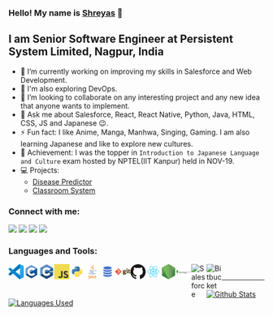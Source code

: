 ### Hello! My name is [Shreyas](https://shreyasbarve.github.io/) 👋

## I am Senior Software Engineer at Persistent System Limited, Nagpur, India

- 🔭 I’m currently working on improving my skills in Salesforce and Web Development.
- 🏫 I'm also exploring DevOps.
- 👯 I’m looking to collaborate on any interesting project and any new idea that anyone wants to implement.
- 💬 Ask me about Salesforce, React, React Native, Python, Java, HTML, CSS, JS and Japanese 😉.
- ⚡ Fun fact: I like Anime, Manga, Manhwa, Singing, Gaming. I am also learning Japanese and like to explore new cultures.
- 🥇 Achievement: I was the topper in `Introduction to Japanese Language and Culture` exam hosted by NPTEL(IIT Kanpur) held in NOV-19.
- 💻 Projects:
  - [Disease Predictor](https://diseasepredictor.netlify.app//)
  - [Classroom System](https://learnzillaedu.netlify.app/)

### Connect with me:

<a href="https://shreyasbarve.github.io/"><img src="https://img.shields.io/badge/WEBSITE-%230077B5.svg?&style=for-the-badge&color=blueviolet&logo=aiohttp&logoColor=white" height=30></a>
<a href="https://www.linkedin.com/in/shreyasbarve13"><img src="https://img.shields.io/badge/LINKEDIN-%230077B5.svg?&style=for-the-badge&color=blue&logo=linkedin&logoColor=white" height=30></a>
<a href="https://github.com/shreyasbarve"><img src="https://img.shields.io/badge/GITHUB-%230077B5.svg?&style=for-the-badge&color=black&logo=github&logoColor=white" height=30></a>
<a href="https://www.salesforce.com/trailblazer/shreyasbarve"><img src="https://img.shields.io/badge/TRAILHEAD-%230077B5.svg?&style=for-the-badge&color=blue&logo=Salesforce&logoColor=white" height=30></a>
<br />

### Languages and Tools:

<img align="left" alt="Visual Studio Code" width="30px" src="https://raw.githubusercontent.com/github/explore/80688e429a7d4ef2fca1e82350fe8e3517d3494d/topics/visual-studio-code/visual-studio-code.png" />
<img align="left" alt="C" width="30px" src="https://raw.githubusercontent.com/github/explore/80688e429a7d4ef2fca1e82350fe8e3517d3494d/topics/c/c.png" />
<img align="left" alt="C++" width="30px" src="https://raw.githubusercontent.com/github/explore/80688e429a7d4ef2fca1e82350fe8e3517d3494d/topics/cpp/cpp.png" />
<img align="left" alt="JavaScript" width="30px" src="https://raw.githubusercontent.com/github/explore/80688e429a7d4ef2fca1e82350fe8e3517d3494d/topics/javascript/javascript.png" />
<img align="left" alt="Python" width="30px" src="https://raw.githubusercontent.com/github/explore/80688e429a7d4ef2fca1e82350fe8e3517d3494d/topics/python/python.png" />
<img align="left" alt="Java" width="30px" src="https://raw.githubusercontent.com/github/explore/80688e429a7d4ef2fca1e82350fe8e3517d3494d/topics/java/java.png" />
<img align="left" alt="SQL" width="30px" src="https://raw.githubusercontent.com/github/explore/80688e429a7d4ef2fca1e82350fe8e3517d3494d/topics/sql/sql.png" />
<img align="left" alt="Git" width="30px" src="https://raw.githubusercontent.com/github/explore/80688e429a7d4ef2fca1e82350fe8e3517d3494d/topics/git/git.png" />
<img align="left" alt="Github" width="30px" src="https://raw.githubusercontent.com/github/explore/78df643247d429f6cc873026c0622819ad797942/topics/github/github.png" />
<img align="left" alt="React" width="30px" src="https://raw.githubusercontent.com/github/explore/80688e429a7d4ef2fca1e82350fe8e3517d3494d/topics/react/react.png" />
<img align="left" alt="NodeJS" width="30px" src="https://raw.githubusercontent.com/github/explore/80688e429a7d4ef2fca1e82350fe8e3517d3494d/topics/nodejs/nodejs.png" />
<img align="left" alt="Mongo DB" width="30px" src="https://raw.githubusercontent.com/github/explore/80688e429a7d4ef2fca1e82350fe8e3517d3494d/topics/mongodb/mongodb.png" />
<img align="left" alt="Salesforce" width="30px" src="https://avatars.githubusercontent.com/u/453694?s=200&v=4" />
<img align="left" alt="Bitbucket" width="30px" src="https://cdn4.iconfinder.com/data/icons/logos-and-brands/512/44_Bitbucket_logo_logos-512.png" />
<br />

---


[![Github Stats](https://github-readme-stats.vercel.app/api?username=shreyasbarve&show_icons=true&count_private=true&theme=github_dark)](https://github.com/shreyasbarve/github-readme-stats)
[![Languages Used](https://github-readme-stats.vercel.app/api/top-langs/?username=shreyasbarve&theme=github_dark&layout=compact)](https://github.com/shreyasbarve/github-readme-stats)


